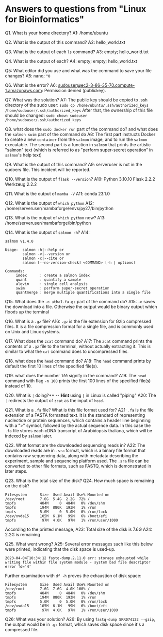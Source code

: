# Answers to questions from "Linux for Bioinformatics"

Q1. What is your home directory?
A1: /home/ubuntu

Q2. What is the output of this command?
A2: hello_world.txt

Q3. What is the output of each `ls` command?
A3: empty; hello_world.txt

Q4. What is the output of each?
A4: empty; empty; hello_world.txt

Q5: What editor did you use and what was the command to save your file changes?
A5: nano; `^O`

Q6. What is the error?
A6: sudouser@ec2-3-86-35-70.compute-1.amazonaws.com: Permission denied (publickey).

Q7. What was the solution?
A7: 
The public key should be copied to .ssh directory of the sudo user: `sudo cp /home/ubuntu/.ssh/authorized_keys /home/sudouser/.ssh/authorized_keys`
After that, the ownership of this file should be changed: `sudo chown sudouser /home/sudouser/.ssh/authorized_keys`

Q8. what does the `sudo docker run` part of the command do? and what does the `salmon swim` part of the command do
A8: The first part instructs Docker to create a new `container` from the `salmon` image, and to run the `salmon` executable. The second part is a function in `salmon` that prints the artistic "salmon" text (which is referred to as "perform super-secret operation" in `salmon`'s help text)

Q9. What is the output of this command?
A9: serveruser is not in the sudoers file.  This incident will be reported.

Q10. What is the output of `flask --version`?
A10: 
Python 3.10.10
Flask 2.2.2
Werkzeug 2.2.2

Q11. What is the output of `mamba -V`
A11: conda 23.1.0

Q12. What is the output of `which python`
A12: /home/serveruser/mambaforge/envs/py27/bin/python

Q13. What is the output of `which python` now?
A13: /home/serveruser/mambaforge/bin/python

Q14. What is the output of `salmon -h`?
A14:
```
salmon v1.4.0

Usage:  salmon -h|--help or 
        salmon -v|--version or 
        salmon -c|--cite or 
        salmon [--no-version-check] <COMMAND> [-h | options]

Commands:
     index      : create a salmon index
     quant      : quantify a sample
     alevin     : single cell analysis
     swim       : perform super-secret operation
     quantmerge : merge multiple quantifications into a single file
```

Q15. What does the `-o athal.fa.gz` part of the command do?
A15: `-o` saves the download into a file. Otherwise the output would be binary output which floods up the terminal

Q16. What is a `.gz` file?
A16: `.gz` is the file extension for Gzip compressed files. It is a file compression format for a single file, and is commonly used on Unix and Linux systems.

Q17. What does the `zcat` command do?
A17: The `zcat` command prints the contents of a `.gz` file to the terminal, without actually extracting it. This is similar to what the `cat` command does to uncompressed files.

Q18. what does the `head` command do?
A18: The `head` command prints  by default the first 10 lines of the specified file(s).

Q19. what does the number `100` signify in the command?
A19: The `head` command with flag `-n 100` prints the first 100 lines of the specified file(s) instead of 10.

Q20. What is `|` doing?** -- **Hint** using `|` in Linux is called "piping" 
A20: The `|` redirects the output of `zcat` as the input of `head`. 

Q21. What is a `.fa` file? What is this file format used for?
A21: `.fa` is the file extension of a FASTA formatted text. It is the standard of representing nucleotide or protein sequences, which contains a header line beginning with a ">" symbol, followed by the actual sequence data. In this case the `.fa` file stores each cDNA transcript of Arabidopsis thaliana, which will be indexed by `salmon` later.

Q22. What format are the downloaded sequencing reads in?
A22: The downloaded reads are in `.sra` format, which is a binary file format that contains raw sequencing data, along with metadata describing the experiment, sample and sequencing platform used. The `.sra` file can be converted to other file formats, such as FASTQ, which is demonstrated in later steps.

Q23. What is the total size of the disk?
Q24. How much space is remaining on the disk?
```
Filesystem      Size  Used Avail Use% Mounted on
/dev/root       7.6G  5.4G  2.2G  72% /
tmpfs           484M     0  484M   0% /dev/shm
tmpfs           194M  880K  193M   1% /run
tmpfs           5.0M     0  5.0M   0% /run/lock
/dev/xvda15     105M  6.1M   99M   6% /boot/efi
tmpfs            97M  4.0K   97M   1% /run/user/1000
```
According to the printed message, 
A23: Total size of the disk is 7.6G
A24: 2.2G is remaining

Q25. What went wrong?
A25: Several error messages such like this below were printed, indicating that the disk space is used-up.
```
2023-04-04T10:34:12 fastq-dump.2.11.0 err: storage exhausted while writing file within file system module - system bad file descriptor error fd='4'
```

Further examination with `df -h` proves the exhaustion of disk space: 
```
Filesystem      Size  Used Avail Use% Mounted on
/dev/root       7.6G  7.6G  4.0K 100% /
tmpfs           484M     0  484M   0% /dev/shm
tmpfs           194M  880K  193M   1% /run
tmpfs           5.0M     0  5.0M   0% /run/lock
/dev/xvda15     105M  6.1M   99M   6% /boot/efi
tmpfs            97M  4.0K   97M   1% /run/user/1000
```

Q26: What was your solution?
A26: By using `fastq-dump SRR074122 --gzip`, the output would be in `.gz` format, which saves disk space since it's a compressed file.

